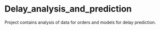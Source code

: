 # Delay_analysis_and_prediction
Project contains analysis of data for orders  and models for delay prediction.
